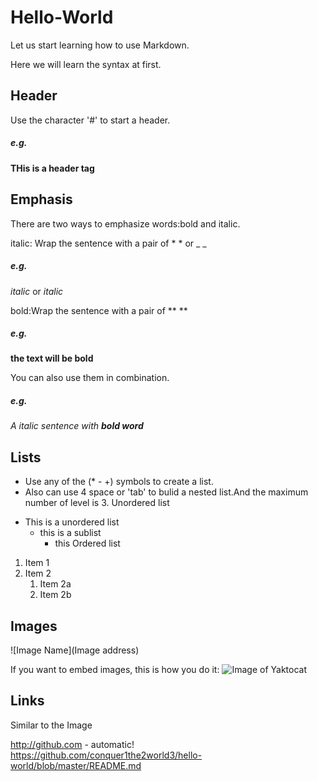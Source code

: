 # Hello-World
Let us start learning how to use Markdown.

Here we will learn the syntax at first.
## Header
Use the character '#' to start a header.

##### e.g.    
#### THis is a header tag
## Emphasis
There are two ways to emphasize words:bold and italic.

italic: Wrap the sentence with a pair of * * or _ _

##### e.g.
*italic* or _italic_

bold:Wrap the sentence with a pair of ** **  

##### e.g. 
**the text will be bold**

You can also use them in combination.
##### e.g.
_A italic sentence with **bold word**_

## Lists
* Use any of the (* - +) symbols to create a list.
* Also can use 4 space or 'tab' to bulid a nested list.And the maximum number of level is 3.
Unordered list
+ This is a unordered list
  - this is a sublist  
    * this 
Ordered list
1. Item 1
2. Item 2
   1. Item 2a
   2. Item 2b
## Images
![Image Name](Image address)

If you want to embed images, this is how you do it:
![Image of Yaktocat](https://octodex.github.com/images/spidertocat.png)
## Links
Similar to the Image

http://github.com - automatic!
https://github.com/conquer1the2world3/hello-world/blob/master/README.md
